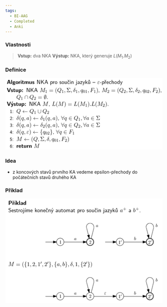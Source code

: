 ```yaml
---
tags:
  - BI-AAG
  - Completed
  - Anki
---
```


### Vlastnosti
> **Vstup:** dva NKA
> **Výstup:** NKA, který generuje $L(M_1.M_2)$

### Definice
![](Attachments/Pasted%20image%2020231206233239.png)

### Idea
- z koncových stavů prvního KA vedeme epsilon-přechody do počátečních stavů druhého KA

### Příklad
![](Attachments/Pasted%20image%2020231206233258.png)